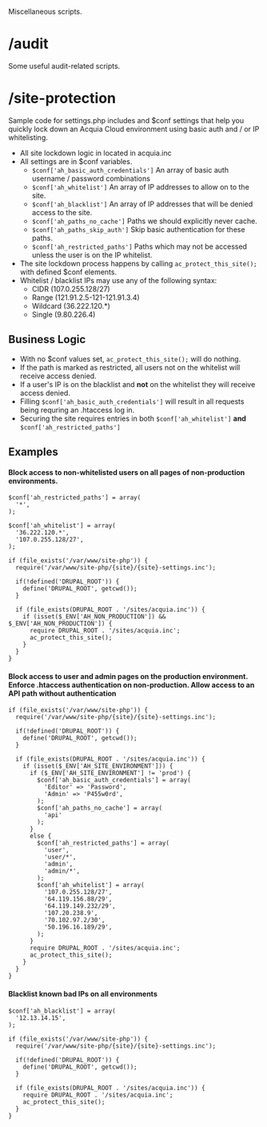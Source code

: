 Miscellaneous scripts.


# /audit

Some useful audit-related scripts.


# /site-protection

Sample code for settings.php includes and $conf settings that help you quickly
lock down an Acquia Cloud environment using basic auth and / or IP whitelisting.

- All site lockdown logic in located in acquia.inc
- All settings are in $conf variables.
    - ``$conf['ah_basic_auth_credentials']`` An array of basic auth username /
      password combinations
    - ``$conf['ah_whitelist']`` An array of IP addresses to allow on to the site.
    - ``$conf['ah_blacklist']`` An array of IP addresses that will be denied access to the site.
    - ``$conf['ah_paths_no_cache']`` Paths we should explicitly never cache.
    - ``$conf['ah_paths_skip_auth']`` Skip basic authentication for these paths.
    - ``$conf['ah_restricted_paths']`` Paths which may not be accessed unless the user is on the IP whitelist.
- The site lockdown process happens by calling ``ac_protect_this_site();`` with defined $conf elements.
- Whitelist / blacklist IPs may use any of the following syntax:
    - CIDR (107.0.255.128/27)
    - Range (121.91.2.5-121-121.91.3.4)
    - Wildcard (36.222.120.*)
    - Single  (9.80.226.4)
    
## Business Logic
- With no $conf values set, ``ac_protect_this_site();`` will do nothing.
- If the path is marked as restricted, all users not on the whitelist will receive access denied.
- If a user's IP is on the blacklist and **not** on the whitelist they will receive access denied.
- Filling ``$conf['ah_basic_auth_credentials']`` will result in all requests being requring an .htaccess log in.
- Securing the site requires entries in both ``$conf['ah_whitelist']`` **and** ``$conf['ah_restricted_paths']``


## Examples

#### Block access to non-whitelisted users on all pages of non-production environments.
```
$conf['ah_restricted_paths'] = array(
  '*',
);

$conf['ah_whitelist'] = array(
  '36.222.120.*',
  '107.0.255.128/27',
);

if (file_exists('/var/www/site-php')) {
  require('/var/www/site-php/{site}/{site}-settings.inc');

  if(!defined('DRUPAL_ROOT')) {
    define('DRUPAL_ROOT', getcwd());
  }

  if (file_exists(DRUPAL_ROOT . '/sites/acquia.inc')) {
    if (isset($_ENV['AH_NON_PRODUCTION']) && $_ENV['AH_NON_PRODUCTION']) {
      require DRUPAL_ROOT . '/sites/acquia.inc';
      ac_protect_this_site();
    }
  }
}
```
#### Block access to user and admin pages on the production environment. Enforce .htaccess authentication on non-production.  Allow access to an API path without authentication
 
```
if (file_exists('/var/www/site-php')) {
  require('/var/www/site-php/{site}/{site}-settings.inc');

  if(!defined('DRUPAL_ROOT')) {
    define('DRUPAL_ROOT', getcwd());
  }

  if (file_exists(DRUPAL_ROOT . '/sites/acquia.inc')) {
    if (isset($_ENV['AH_SITE_ENVIRONMENT'])) {
      if ($_ENV['AH_SITE_ENVIRONMENT'] != 'prod') {
        $conf['ah_basic_auth_credentials'] = array(
          'Editor' => 'Password',
          'Admin' => 'P455w0rd',
        );
        $conf['ah_paths_no_cache'] = array(
          'api'
        );
      }
      else {
        $conf['ah_restricted_paths'] = array(
          'user',
          'user/*',
          'admin',
          'admin/*',
        );
        $conf['ah_whitelist'] = array(
          '107.0.255.128/27',
          '64.119.156.88/29',
          '64.119.149.232/29',
          '107.20.238.9',
          '70.102.97.2/30',
          '50.196.16.189/29',
        );
      }
      require DRUPAL_ROOT . '/sites/acquia.inc';
      ac_protect_this_site();
    }
  }
}
```

#### Blacklist known bad IPs on all environments

```
$conf['ah_blacklist'] = array(
  '12.13.14.15',
);

if (file_exists('/var/www/site-php')) {
  require('/var/www/site-php/{site}/{site}-settings.inc');

  if(!defined('DRUPAL_ROOT')) {
    define('DRUPAL_ROOT', getcwd());
  }

  if (file_exists(DRUPAL_ROOT . '/sites/acquia.inc')) {
    require DRUPAL_ROOT . '/sites/acquia.inc';
    ac_protect_this_site();
  }
}
```
